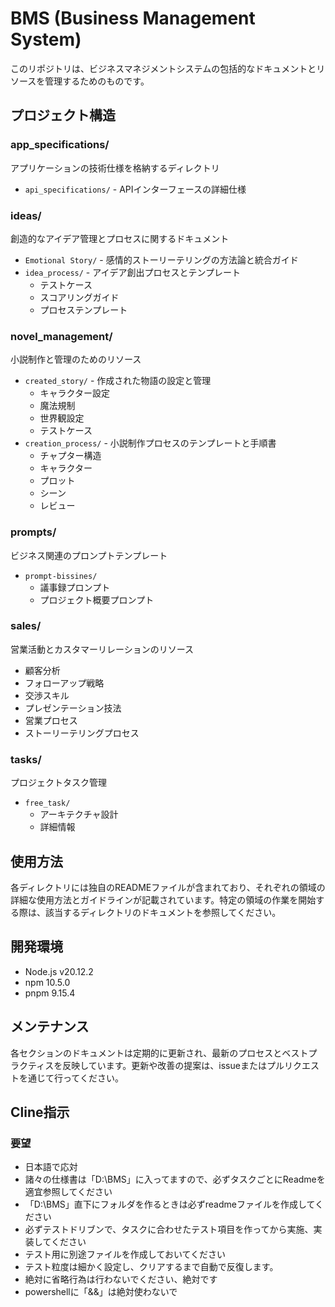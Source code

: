 # BMS (Business Management System)

このリポジトリは、ビジネスマネジメントシステムの包括的なドキュメントとリソースを管理するためのものです。

## プロジェクト構造

### app_specifications/
アプリケーションの技術仕様を格納するディレクトリ
- `api_specifications/` - APIインターフェースの詳細仕様

### ideas/
創造的なアイデア管理とプロセスに関するドキュメント
- `Emotional Story/` - 感情的ストーリーテリングの方法論と統合ガイド
- `idea_process/` - アイデア創出プロセスとテンプレート
  - テストケース
  - スコアリングガイド
  - プロセステンプレート

### novel_management/
小説制作と管理のためのリソース
- `created_story/` - 作成された物語の設定と管理
  - キャラクター設定
  - 魔法規制
  - 世界観設定
  - テストケース
- `creation_process/` - 小説制作プロセスのテンプレートと手順書
  - チャプター構造
  - キャラクター
  - プロット
  - シーン
  - レビュー

### prompts/
ビジネス関連のプロンプトテンプレート
- `prompt-bissines/`
  - 議事録プロンプト
  - プロジェクト概要プロンプト

### sales/
営業活動とカスタマーリレーションのリソース
- 顧客分析
- フォローアップ戦略
- 交渉スキル
- プレゼンテーション技法
- 営業プロセス
- ストーリーテリングプロセス

### tasks/
プロジェクトタスク管理
- `free_task/`
  - アーキテクチャ設計
  - 詳細情報

## 使用方法

各ディレクトリには独自のREADMEファイルが含まれており、それぞれの領域の詳細な使用方法とガイドラインが記載されています。特定の領域の作業を開始する際は、該当するディレクトリのドキュメントを参照してください。

## 開発環境

- Node.js v20.12.2
- npm 10.5.0
- pnpm 9.15.4

## メンテナンス

各セクションのドキュメントは定期的に更新され、最新のプロセスとベストプラクティスを反映しています。更新や改善の提案は、issueまたはプルリクエストを通じて行ってください。

## Cline指示
### 要望
- 日本語で応対
- 諸々の仕様書は「D:\BMS」に入ってますので、必ずタスクごとにReadmeを適宜参照してください
- 「D:\BMS」直下にフォルダを作るときは必ずreadmeファイルを作成してください
- 必ずテストドリブンで、タスクに合わせたテスト項目を作ってから実施、実装してください
- テスト用に別途ファイルを作成しておいてください
- テスト粒度は細かく設定し、クリアするまで自動で反復します。
- 絶対に省略行為は行わないでください、絶対です
- powershellに「&&」は絶対使わないで